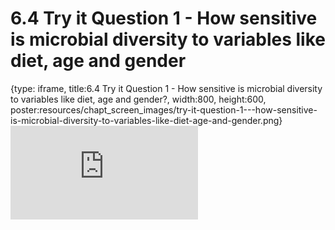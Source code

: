 # 6.4 Try it Question 1 - How sensitive is microbial diversity to variables like diet, age and gender
 
{type: iframe, title:6.4 Try it Question 1 - How sensitive is microbial diversity to variables like diet, age and gender?, width:800, height:600, poster:resources/chapt_screen_images/try-it-question-1---how-sensitive-is-microbial-diversity-to-variables-like-diet-age-and-gender.png}
![](https://sayumiyork.github.io/miniCURE-16S_Test/try-it-question-1---how-sensitive-is-microbial-diversity-to-variables-like-diet-age-and-gender.html)
 

 
